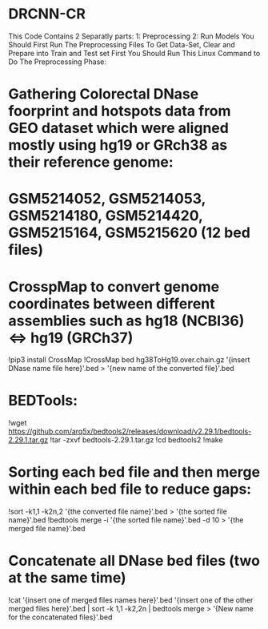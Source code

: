 # DRCNN-CR
This Code Contains 2 Separatly parts:
1: Preprocessing
2: Run Models
You Should First Run The Preprocessing Files To Get Data-Set, Clear and Prepare into Train and Test set
First You Should Run This Linux Command to Do The Preprocessing Phase:
 # Gathering Colorectal DNase foorprint and hotspots data from GEO dataset which were aligned mostly using hg19 or GRch38 as their reference genome: 
# GSM5214052, GSM5214053, GSM5214180, GSM5214420, GSM5215164, GSM5215620 (12 bed files)

# CrosspMap to convert genome coordinates between different assemblies such as hg18 (NCBI36) <=> hg19 (GRCh37)
!pip3 install CrossMap
!CrossMap bed hg38ToHg19.over.chain.gz '{insert DNase name file here}'.bed > '{new name of the converted file}'.bed

# BEDTools:
!wget https://github.com/arq5x/bedtools2/releases/download/v2.29.1/bedtools-2.29.1.tar.gz
!tar -zxvf bedtools-2.29.1.tar.gz
!cd bedtools2
!make
# Sorting each bed file and then merge within each bed file to reduce gaps:
!sort -k1,1 -k2n,2 '{the converted file name}'.bed > '{the sorted file name}'.bed
!bedtools merge -i '{the sorted file name}'.bed -d 10 > '{the merged file name}'.bed
# Concatenate all DNase bed files (two at the same time)
!cat '{insert one of merged files names here}'.bed '{insert one of the other merged files here}'.bed | sort -k 1,1 -k2,2n | bedtools merge > '{New name for the concatenated files}'.bed
